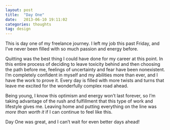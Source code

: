 ```yaml
---
layout: post
title:  "Day One"
date:   2013-06-10 19:11:02
categories: thoughts
tag: design
---
```


This is day one of my freelance journey. I left my job this past Friday, and I’ve never been filled with so much passion and energy before.

Quitting was the best thing I could have done for my career at this point. In this entire process of deciding to leave toxicity behind and then choosing the path before me, feelings of uncertainty and fear have been nonexistent. I’m completely confident in myself and my abilities more than ever, and I have the work to prove it. Every day is filled with more twists and turns that leave me excited for the wonderfully complex road ahead. 

Being young, I know this optimism and energy won’t last forever, so I’m taking advantage of the rush and fulfillment that this type of work and lifestyle gives me. Leaving home and putting everything on the line was *more than worth it* if I can continue to feel like this.

Day One was great, and I can’t wait for even better days ahead!